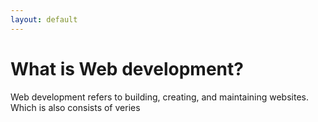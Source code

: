 ```yaml
---
layout: default
---
```


# What is Web development?
Web development refers to building, creating, and maintaining websites. Which is also consists of veries 
